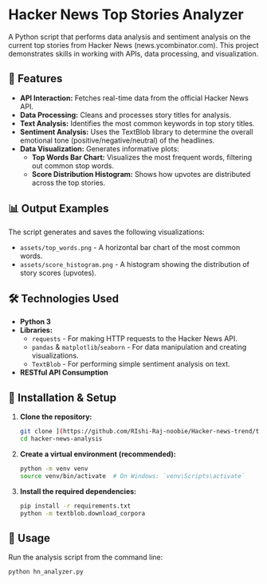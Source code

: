 # Hacker News Top Stories Analyzer

A Python script that performs data analysis and sentiment analysis on the current top stories from Hacker News (news.ycombinator.com). This project demonstrates skills in working with APIs, data processing, and visualization.

## 🚀 Features

*   **API Interaction:** Fetches real-time data from the official Hacker News API.
*   **Data Processing:** Cleans and processes story titles for analysis.
*   **Text Analysis:** Identifies the most common keywords in top story titles.
*   **Sentiment Analysis:** Uses the TextBlob library to determine the overall emotional tone (positive/negative/neutral) of the headlines.
*   **Data Visualization:** Generates informative plots:
    *   **Top Words Bar Chart:** Visualizes the most frequent words, filtering out common stop words.
    *   **Score Distribution Histogram:** Shows how upvotes are distributed across the top stories.

## 📊 Output Examples

The script generates and saves the following visualizations:
*   `assets/top_words.png` - A horizontal bar chart of the most common words.
*   `assets/score_histogram.png` - A histogram showing the distribution of story scores (upvotes).

## 🛠️ Technologies Used

*   **Python 3**
*   **Libraries:**
    *   `requests` - For making HTTP requests to the Hacker News API.
    *   `pandas` & `matplotlib`/`seaborn` - For data manipulation and creating visualizations.
    *   `TextBlob` - For performing simple sentiment analysis on text.
*   **RESTful API Consumption**

## 🔧 Installation & Setup

1.  **Clone the repository:**
    ```bash
    git clone ](https://github.com/RIshi-Raj-noobie/Hacker-news-trend/tree/main)
    cd hacker-news-analysis
    ```

2.  **Create a virtual environment (recommended):**
    ```bash
    python -m venv venv
    source venv/bin/activate  # On Windows: `venv\Scripts\activate`
    ```

3.  **Install the required dependencies:**
    ```bash
    pip install -r requirements.txt
    python -m textblob.download_corpora
    ```

## 🚀 Usage

Run the analysis script from the command line:

```bash
python hn_analyzer.py
